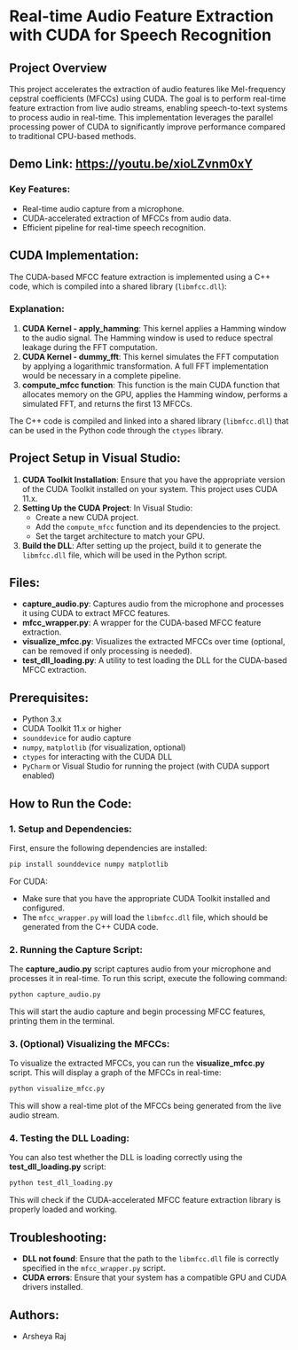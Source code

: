 
# Real-time Audio Feature Extraction with CUDA for Speech Recognition

## Project Overview
This project accelerates the extraction of audio features like Mel-frequency cepstral coefficients (MFCCs) using CUDA. The goal is to perform real-time feature extraction from live audio streams, enabling speech-to-text systems to process audio in real-time. This implementation leverages the parallel processing power of CUDA to significantly improve performance compared to traditional CPU-based methods.

## Demo Link: https://youtu.be/xioLZvnm0xY

### Key Features:
- Real-time audio capture from a microphone.
- CUDA-accelerated extraction of MFCCs from audio data.
- Efficient pipeline for real-time speech recognition.
  
## CUDA Implementation:
The CUDA-based MFCC feature extraction is implemented using a C++ code, which is compiled into a shared library (`libmfcc.dll`):

### Explanation:
1. **CUDA Kernel - apply_hamming**: This kernel applies a Hamming window to the audio signal. The Hamming window is used to reduce spectral leakage during the FFT computation.
2. **CUDA Kernel - dummy_fft**: This kernel simulates the FFT computation by applying a logarithmic transformation. A full FFT implementation would be necessary in a complete pipeline.
3. **compute_mfcc function**: This function is the main CUDA function that allocates memory on the GPU, applies the Hamming window, performs a simulated FFT, and returns the first 13 MFCCs.

The C++ code is compiled and linked into a shared library (`libmfcc.dll`) that can be used in the Python code through the `ctypes` library.

## Project Setup in Visual Studio:
1. **CUDA Toolkit Installation**: Ensure that you have the appropriate version of the CUDA Toolkit installed on your system. This project uses CUDA 11.x.
2. **Setting Up the CUDA Project**: In Visual Studio:
   - Create a new CUDA project.
   - Add the `compute_mfcc` function and its dependencies to the project.
   - Set the target architecture to match your GPU.
3. **Build the DLL**: After setting up the project, build it to generate the `libmfcc.dll` file, which will be used in the Python script.

## Files:
- **capture_audio.py**: Captures audio from the microphone and processes it using CUDA to extract MFCC features.
- **mfcc_wrapper.py**: A wrapper for the CUDA-based MFCC feature extraction.
- **visualize_mfcc.py**: Visualizes the extracted MFCCs over time (optional, can be removed if only processing is needed).
- **test_dll_loading.py**: A utility to test loading the DLL for the CUDA-based MFCC extraction.

## Prerequisites:
- Python 3.x
- CUDA Toolkit 11.x or higher
- `sounddevice` for audio capture
- `numpy`, `matplotlib` (for visualization, optional)
- `ctypes` for interacting with the CUDA DLL
- `PyCharm` or Visual Studio for running the project (with CUDA support enabled)

## How to Run the Code:

### 1. Setup and Dependencies:
First, ensure the following dependencies are installed:

```bash
pip install sounddevice numpy matplotlib
```

For CUDA:
- Make sure that you have the appropriate CUDA Toolkit installed and configured.
- The `mfcc_wrapper.py` will load the `libmfcc.dll` file, which should be generated from the C++ CUDA code.

### 2. Running the Capture Script:
The **capture_audio.py** script captures audio from your microphone and processes it in real-time. To run this script, execute the following command:

```bash
python capture_audio.py
```

This will start the audio capture and begin processing MFCC features, printing them in the terminal.

### 3. (Optional) Visualizing the MFCCs:
To visualize the extracted MFCCs, you can run the **visualize_mfcc.py** script. This will display a graph of the MFCCs in real-time:

```bash
python visualize_mfcc.py
```

This will show a real-time plot of the MFCCs being generated from the live audio stream.

### 4. Testing the DLL Loading:
You can also test whether the DLL is loading correctly using the **test_dll_loading.py** script:

```bash
python test_dll_loading.py
```

This will check if the CUDA-accelerated MFCC feature extraction library is properly loaded and working.

## Troubleshooting:
- **DLL not found**: Ensure that the path to the `libmfcc.dll` file is correctly specified in the `mfcc_wrapper.py` script.
- **CUDA errors**: Ensure that your system has a compatible GPU and CUDA drivers installed.

## Authors:
- Arsheya Raj
